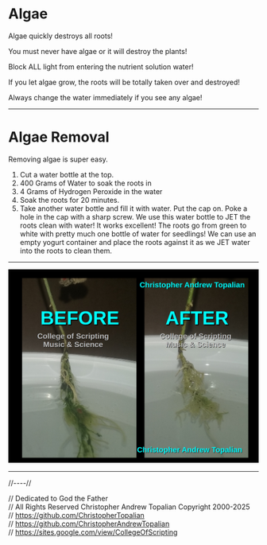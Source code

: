 # Algae

Algae quickly destroys all roots!

You must never have algae or it will destroy the plants!

Block ALL light from entering the nutrient solution water!

If you let algae grow, the roots will be totally taken over and destroyed!

Always change the water immediately if you see any algae!

---

# Algae Removal
Removing algae is super easy.
1. Cut a water bottle at the top.
2. 400 Grams of Water to soak the roots in
3. 4 Grams of Hydrogen Peroxide in the water
4. Soak the roots for 20 minutes.
5. Take another water bottle and fill it with water. Put the cap on. Poke a hole in the cap with a sharp screw. 
We use this water bottle to JET the roots clean with water! It works excellent! The roots go from green to white with pretty much one bottle of water for seedlings! We can use an empty yogurt container and place the roots against it as we JET water into the roots to clean them.

---

![001](textures/001.png)

---

//----//

// Dedicated to God the Father  
// All Rights Reserved Christopher Andrew Topalian Copyright 2000-2025  
// https://github.com/ChristopherTopalian  
// https://github.com/ChristopherAndrewTopalian  
// https://sites.google.com/view/CollegeOfScripting  

